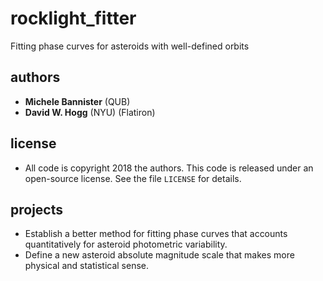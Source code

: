 # rocklight_fitter
Fitting phase curves for asteroids with well-defined orbits

## authors
- **Michele Bannister** (QUB)
- **David W. Hogg** (NYU) (Flatiron)

## license
- All code is copyright 2018 the authors. This code is released under an open-source license. See the file `LICENSE` for details.

## projects
- Establish a better method for fitting phase curves that accounts quantitatively for asteroid photometric variability.
- Define a new asteroid absolute magnitude scale that makes more physical and statistical sense.
